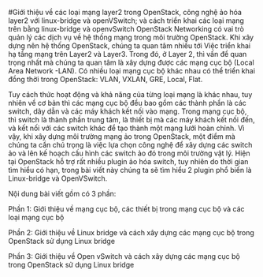 #Giới thiệu về các loại mạng layer2 trong OpenStack,  công nghệ ảo hóa layer2 với linux-bridge và openVSwitch;   và cách triển khai các loại mạng trên bằng linux-bridge và openvSwitch
OpenStack Networking có vai trò quản lý các dịch vụ về hệ thống mạng trong môi trường OpenStack. Khi xây dựng nên hệ thống OpenStack, chúng ta quan tâm nhiều tới Việc triển khai hạ tầng mạng trên Layer2 và Layer3. Trong đó, ở Layer 2, thì vấn đề quan trọng nhất mà chúng ta quan tâm là xây dựng được các mạng cục bộ (Local Area Network -LAN). Có nhiều loại mạng cục bộ khác nhau có thể triển khai đồng thời trong OpenStack: VLAN, VXLAN, GRE, Local, Flat. 

Tuy cách thức hoạt động và khả năng của từng loại mạng là khác nhau, tuy nhiên về cơ bản thì các mạng cục bộ đều bao gồm các thành phần là các switch, dây dẫn và các máy khách kết nối vào mạng. Trong mạng cục bộ, thì switch là thành phần trung tâm, là thiết bị mà các máy khách kết nối đến, và kết nối với các switch khác để tạo thành một mạng lưới hoàn chỉnh. Vì vậy, khi xây dựng môi trường mạng ảo trong OpenStack, một điểm mà chúng ta cần chú trọng là việc lựa chọn công nghệ để xây dựng các switch ảo và lên kế hoạch cấu hình các switch ảo đó trong môi trường vật lý. Hiện tại OpenStack hỗ trợ rất nhiều plugin ảo hóa switch, tuy nhiên do thời gian tìm hiểu có hạn, trong bài viết này chúng ta sẽ tìm hiểu 2 plugin phổ biến là Linux-bridge và OpenVSwitch.

Nội dung bài viết gồm có 3 phần:

Phần 1: Giới thiệu về mạng cục bộ, các thiết bị trong mạng cục bộ và các loại mạng cục bộ

Phần 2: Giới thiệu về Linux bridge và cách xây dựng các mạng cục bộ trong OpenStack sử dụng Linux bridge

Phần 3: Giới thiệu về Open vSwitch và cách xây dựng các mạng cục bộ trong OpenStack sử dụng Linux bridge 